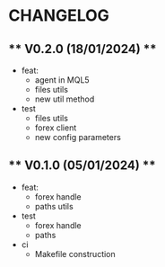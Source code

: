 # CHANGELOG

## ** V0.2.0  (18/01/2024) **
- feat:
  - agent in MQL5
  - files utils
  - new util method
- test
  - files utils
  - forex client
  - new config parameters

## ** V0.1.0  (05/01/2024) **
- feat:
  - forex handle
  - paths utils
- test
  - forex handle
  - paths
- ci
  - Makefile construction

